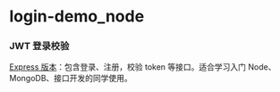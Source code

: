 # login-demo_node

### JWT 登录校验

[Express 版本](https://github.com/zhuanglong/login-demo_node/tree/express-jwt)：包含登录、注册，校验 token 等接口。适合学习入门 Node、MongoDB、接口开发的同学使用。